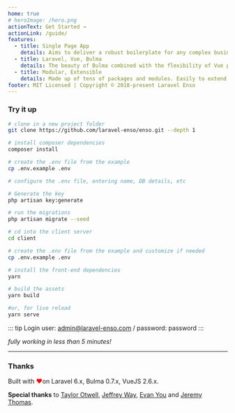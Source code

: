 ```yaml
---
home: true
# heroImage: /hero.png
actionText: Get Started →
actionLink: /guide/
features:
  - title: Single Page App
    details: Aims to deliver a robust boilerplate for any complex business application, with superiour performance
  - title: Laravel, Vue, Bulma
    details: The beauty of Bulma combined with the flexibility of Vue powered by a Laravel Back End
  - title: Modular, Extensible
    details: Made up of tens of packages and modules. Easily to extend and customize
footer: MIT Licensed | Copyright © 2018-present Laravel Enso
---
```


### Try it up

``` bash
# clone in a new project folder
git clone https://github.com/laravel-enso/enso.git --depth 1

# install composer dependencies
composer install

# create the .env file from the example 
cp .env.example .env

# configure the .env file, entering name, DB details, etc

# Generate the key
php artisan key:generate

# run the migrations
php artisan migrate --seed

# cd into the client server
cd client

# create the .env file from the example and customize if needed
cp .env.example .env

# install the front-end dependencies
yarn

# build the assets
yarn build

#or, for live reload
yarn serve
```

::: tip Login
user: admin@laravel-enso.com / password: password
:::

*fully working in less than 5 minutes!*

---

### Thanks

Built with <span style="color:red"> &#10084;&#65039;</span>on Laravel 6.x, Bulma 0.7.x, VueJS 2.6.x.

**Special thanks** to [Taylor Otwell](https://laravel.com/), [Jeffrey Way](https://laracasts.com), [Evan You](https://vuejs.org/) and [Jeremy Thomas](https://bulma.io).
